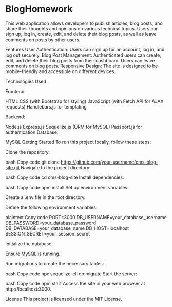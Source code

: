 # BlogHomework
This web application allows developers to publish articles, blog posts, and share their thoughts and opinions on various technical topics. Users can sign up, log in, create, edit, and delete their blog posts, as well as leave comments on posts by other users.

Features
User Authentication: Users can sign up for an account, log in, and log out securely.
Blog Post Management: Authenticated users can create, edit, and delete their blog posts from their dashboard.
Users can leave comments on blog posts.
Responsive Design: The site is designed to be mobile-friendly and accessible on different devices.

Technologies Used

Frontend:

HTML
CSS (with Bootstrap for styling)
JavaScript (with Fetch API for AJAX requests)
Handlebars.js for templating

Backend:

Node.js
Express.js
Sequelize.js (ORM for MySQL)
Passport.js for authentication
Database:

MySQL
Getting Started
To run this project locally, follow these steps:

Clone the repository:

bash
Copy code
git clone https://github.com/your-username/cms-blog-site.git
Navigate to the project directory:

bash
Copy code
cd cms-blog-site
Install dependencies:

bash
Copy code
npm install
Set up environment variables:

Create a .env file in the root directory.

Define the following environment variables:

plaintext
Copy code
PORT=3000
DB_USERNAME=your_database_username
DB_PASSWORD=your_database_password
DB_DATABASE=your_database_name
DB_HOST=localhost
SESSION_SECRET=your_session_secret

Initialize the database:

Ensure MySQL is running.

Run migrations to create the necessary tables:

bash
Copy code
npx sequelize-cli db:migrate
Start the server:

bash
Copy code
npm start
Access the site in your web browser at http://localhost:3000.

License
This project is licensed under the MIT License.
